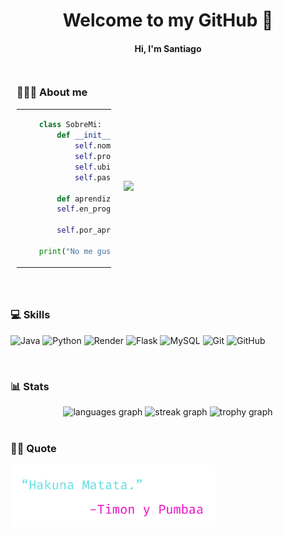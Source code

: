 <h1 align="center">Welcome to my GitHub 👋</h1>
<h4 align="center">Hi, I'm Santiago</h4>

<div style="display: flex; align-items: center;">
  <div style="width: 30%; padding: 10px;">
    <h3>👨🏽‍💻​ About me</h3>
    <table>
    <tr>
    <td width="50%">

  ```python
      class SobreMi:
          def __init__(self):
              self.nombre = "Santiago"
              self.profesion = "Estudiante de CCIA"
              self.ubicacion = "Colombia"
              self.pasiones = "⚙️ Backend"

          def aprendizaje(self):
          self.en_progreso = ["GitHub Actions", "HTML", "CSS", "JavaScript"]

          self.por_aprender = ["Docker", "Go"]

      print("No me gusta hacer vistas :)")
  ```
  </tr>
  </table>
  </div>

  <div style="width: 50%; padding: 50px 10px 10px 10px ;">
    <img height="350" src="https://media0.giphy.com/media/v1.Y2lkPTc5MGI3NjExem12Ym81ZmwzNjN1YnN5eG5zbjk2dndvdGRjMGh1NWIzdm1idHJqYiZlcD12MV9pbnRlcm5hbF9naWZfYnlfaWQmY3Q9Zw/a6pzK009rlCak/giphy.gif"  />
  </div>

</div>





<div align="left">

  
</div>

<br>

<h3 align="left">💻​ Skills</h3>

![Java](https://img.shields.io/badge/java-%23ED8B00.svg?style=for-the-badge&logo=openjdk&logoColor=white) ![Python](https://img.shields.io/badge/python-3670A0?style=for-the-badge&logo=python&logoColor=ffdd54) ![Render](https://img.shields.io/badge/Render-%46E3B7.svg?style=for-the-badge&logo=render&logoColor=white) ![Flask](https://img.shields.io/badge/flask-%23000.svg?style=for-the-badge&logo=flask&logoColor=white) ![MySQL](https://img.shields.io/badge/mysql-4479A1.svg?style=for-the-badge&logo=mysql&logoColor=white) ![Git](https://img.shields.io/badge/git-%23F05033.svg?style=for-the-badge&logo=git&logoColor=white) ![GitHub](https://img.shields.io/badge/github-%23121011.svg?style=for-the-badge&logo=github&logoColor=white)

<br>

<h3 align="left">📊​​ Stats</h3>

<div align="center">
  <img src="https://github-readme-stats.vercel.app/api/top-langs?username=SKing25&locale=en&hide_title=false&layout=compact&card_width=320&langs_count=5&theme=tokyonight&hide_border=true&order=2" height="150" alt="languages graph"  />
  <img src="https://streak-stats.demolab.com?user=SKing25&locale=en&mode=weekly&theme=tokyonight&hide_border=true&border_radius=5&order=3" height="150" alt="streak graph"  />
  <img src="https://github-profile-trophy.vercel.app?username=SKing25&theme=tokyonight&column=-1&row=1&margin-w=8&margin-h=8&no-bg=true&no-frame=true&order=4" height="150" alt="trophy graph"  />
</div>
<br>

<h3 align="left">✍🏻​​ Quote</h3>

<div align="left">
  <img height="100" src="https://github.com/SKing25/SKing25/blob/main/assets/Hakuna%20Matata.png"  />
</div>


